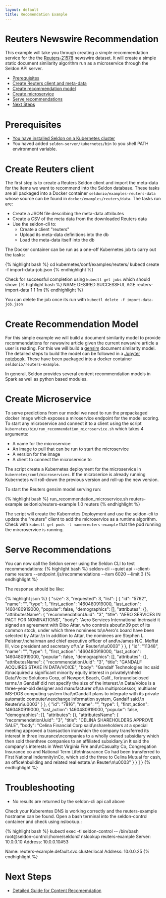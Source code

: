 ```yaml
---
layout: default
title: Recomendation Example
---
```


# Reuters Newswire Recommendation

This example will take you through creating a simple recommendation service for the the [Reuters-21578](http://www.daviddlewis.com/resources/testcollections/reuters21578/) newswire dataset. It will create a simple static document similarity algorithm run as a microservice through the Seldon API server.

 * [Prerequisites](#prerequisites)
 * [Create Reuters client and meta-data](#meta-data)
 * [Create recommendation model](#model)
 * [Create microservice](#microservice)
 * [Serve recommendations](#recommendations)
 * [Next Steps](#next-steps)

# Prerequisites<a name="prerequisites"></a>

 * [You have installed Seldon on a Kubernetes cluster](install.html)
 * You haved added ```seldon-server/kubernetes/bin``` to you shell PATH environment variable.


# Create Reuters client<a name="meta-data"></a>
The first step is to create a Reuters Seldon client and import the meta-data for the items we want to recommend into the Seldon database. These tasks are all packaged into a Docker container ```seldonio/examples-reuters-data``` whose source can be found in ```docker/examples/reuters/data```. The tasks run are:

 * Create a JSON file describing the meta-data attributes
 * Create a CSV of the meta data from the downloaded Reuters data
 * Use the seldon-cli to:
    * Create a client "reuters"
    * Upload its meta-data definitions into the db
    * Load the meta-data itself into the db

The Docker container can be run as a one-off Kubernetes job to carry out the tasks:

{% highlight bash %}
cd kubernetes/conf/examples/reuters/
kubectl create -f import-data-job.json
{% endhighlight %}

Check for successful completion using ```kubectl get jobs``` which should show:
{% highlight bash %}
NAME                  DESIRED   SUCCESSFUL   AGE
reuters-import-data   1         1            1m
{% endhighlight %}

You can delete the job once its run with ```kubectl delete -f import-data-job.json```

# Create Recommendation Model<a name="model"></a>
For this simple example we will build a document similarity model to provide recommendations for newswire article given the current newswire article a user is reading. For this we will build a [gensim](https://radimrehurek.com/gensim/) document similarity model. The detailed steps to build the model can be followed in a [Jupyter notebook](https://github.com/SeldonIO/seldon-server/blob/master/python/examples/doc_similarity_reuters.ipynb). These have been packaged into a docker container ```seldonio/reuters-example```.

In general, Seldon provides several content recommendation models in Spark as well as python based modules.

# Create Microservice<a name="microservice"></a>
To serve predictions from our model we need to run the prepackaged docker image which exposes a miroservice endpoint for the model scoring. To start any microservice and connect it to a client using the script ```kubernetes/bin/run_recommendation_microservice.sh``` which takes 4 arguments:

  * A name for the microservice
  * An image to pull that can be run to start the microservice
  * A version for the image
  * A client to connect the microservice to

The script create a Kubernetes deployment for the microservice in ```kubernetes/conf/microservices```. If the microserice is already running Kubernetes will roll-down the previous version and roll-up the new version.

To start the Reuters gensim model serving run:

{% highlight bash %}
run_recommendation_microservice.sh reuters-example seldonio/reuters-example 1.0 reuters
{% endhighlight %}

The script will create the Kubernetes Deployment and use the seldon-cli to update the "reuters" client to add the microservice as a runtime algorithm. Check with ```kubectl get pods -l name=reuters-example``` that the pod running the mircroservice is running.  

# Serve Recommendations<a name="recommendations"></a>
You can now call the Seldon server using the Seldon CLI to test recommendations:
{% highlight bash %}
seldon-cli --quiet api --client-name reuters --endpoint  /js/recommendations --item 6020 --limit 3
{% endhighlight %}

The response should be like:

{% highlight json %}
{
  "size": 3,
  "requested": 3,
  "list": [
    {
      "id": "5762",
      "name": "",
      "type": 1,
      "first_action": 1460480919000,
      "last_action": 1460480919000,
      "popular": false,
      "demographics": [],
      "attributes": {},
      "attributesName": {
        "recommendationUuid": "3",
        "title": "AERO SERVICES <AEROE> IN PACT FOR NOMINATIONS",
        "body": "Aero Services International Inc\nsaid it signed an agreement with Dibo Attar, who controls about\n39 pct of its common stock, under which three nominees to\nAero's board have been selected by Attar.\n    In addition to Attar, the nominees are Stephen L. Peistner,\nchairman and chief executive officer of <McCrory Corp> and\nJames N.C. Moffat III, vice president and secretary of\n<Eastover Corp>.\n Reuter\n\u0003"
      }
    },
    {
      "id": "11348",
      "name": "",
      "type": 1,
      "first_action": 1460480919000,
      "last_action": 1460480919000,
      "popular": false,
      "demographics": [],
      "attributes": {},
      "attributesName": {
        "recommendationUuid": "3",
        "title": "GANDALF <GANDF> ACQUIRES STAKE IN DATA/VOICE",
        "body": "Gandalf Technologies Inc said it\nacquired a significant minority equity interest in privately\nheld Data/Voice Solutions Corp, of Newport Beach, Calif., for\nundisclosed terms.\n    Gandalf did not specify the size of the interest.\n    Data/Voice is a three-year-old designer and manufacturer of\na multiprocessor, multiuser MS-DOS computing system that\nGandalf plans to integrate with its private automatic computer\nexchange information system, Gandalf said.\n Reuter\n\u0003"
      }
    },
    {
      "id": "7816",
      "name": "",
      "type": 1,
      "first_action": 1460480919000,
      "last_action": 1460480919000,
      "popular": false,
      "demographics": [],
      "attributes": {},
      "attributesName": {
        "recommendationUuid": "3",
        "title": "CELINA <CELNA> SHAREHOLDERS APPROVE SALE",
        "body": "Celina Financial Corp said\nshareholders at a special meeting approved a transaction in\nwhich the company transferred its interest in three insurance\ncompanies to a wholly owned subsidiary which then sold the\nthree companies to an affiliated subsidiary.\n    It said the company's interests in West Virginia Fire and\nCasualty Co, Congregation Insurance co and National Term Life\nInsurance Co had been transferred to First National Indemnity\nCo, which sold the three to Celina Mutual for cash, an office\nbuilding and related real estate.\n Reuter\n\u0003"
      }
    }
  ]
}
{% endhighlight %}

# Troubleshooting

 * No results are returned by the seldon-cli api call above

Check your Kuberentes DNS is working correctly and the reuters-example hostname can be found. Open a bash terminal into the seldon-control container and check using nslookup.:

{% highlight bash %}
kubectl exec -ti seldon-control -- /bin/bash
root@seldon-control:/home/seldon# nslookup reuters-example
Server:				  	   10.0.0.10
Address:				   10.0.0.10#53

Name:					   reuters-example.default.svc.cluster.local
Address: 10.0.0.25
{% endhighlight %}

# Next Steps<a name="next-steps"></a>

 * [Detailed Guide for Content Recomemdation](content-recommendation-guide.html)
